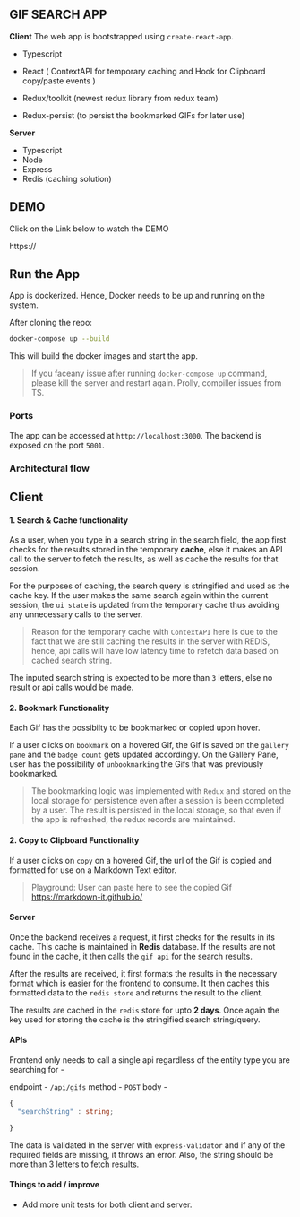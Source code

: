 ## GIF SEARCH APP

**Client**
The web app is bootstrapped using `create-react-app`.

- Typescript

- React ( ContextAPI for temporary caching and Hook for Clipboard copy/paste events )

- Redux/toolkit (newest redux library from redux team)

- Redux-persist (to persist the bookmarked GIFs for later use)

**Server**

- Typescript
- Node
- Express
- Redis (caching solution)

## DEMO

Click on the Link below to watch the DEMO

https://

## Run the App

App is dockerized. Hence, Docker needs to be up and running on the system.

After cloning the repo:

```sh
docker-compose up --build
```

This will build the docker images and start the app.

> If you faceany issue after running `docker-compose up` command, please kill the server and restart again. Prolly, compiller issues from TS.

### Ports

The app can be accessed at `http://localhost:3000`. The backend is exposed on the port `5001`.

### Architectural flow

## Client

#### 1. Search & Cache functionality

As a user, when you type in a search string in the search field, the app first checks for the results stored in the temporary **cache**, else it makes an API call to the server to fetch the results, as well as cache the results for that session.

For the purposes of caching, the search query is stringified and used as the cache key. If the user makes the same search again within the current session, the `ui state` is updated from the temporary cache thus avoiding any unnecessary calls to the server.

> Reason for the temporary cache with `ContextAPI` here is due to the fact that we are still caching the results in the server with REDIS, hence, api calls will have low latency time to refetch data based on cached search string.

The inputed search string is expected to be more than `3` letters, else no result or api calls would be made.

#### 2. Bookmark Functionality

Each Gif has the possibilty to be bookmarked or copied upon hover.

If a user clicks on `bookmark` on a hovered Gif, the Gif is saved on the `gallery pane` and the `badge count` gets updated accordingly. On the Gallery Pane, user has the possibility of `unbookmarking` the Gifs that was previously bookmarked.

> The bookmarking logic was implemented with `Redux` and stored on the local storage for persistence even after a session is been completed by a user. The result is persisted in the local storage, so that even if the app is refreshed, the redux records are maintained.

#### 2. Copy to Clipboard Functionality

If a user clicks on `copy` on a hovered Gif, the url of the Gif is copied and formatted for use on a Markdown Text editor.

> Playground: User can paste here to see the copied Gif https://markdown-it.github.io/

#### Server

Once the backend receives a request, it first checks for the results in its cache. This cache is maintained in **Redis** database. If the results are not found in the cache, it then calls the `gif api` for the search results.

After the results are received, it first formats the results in the necessary format which is easier for the frontend to consume. It then caches this formatted data to the `redis store` and returns the result to the client.

The results are cached in the `redis` store for upto **2 days**. Once again the key used for storing the cache is the stringified search string/query.

#### APIs

Frontend only needs to call a single api regardless of the entity type you are searching for -

endpoint - `/api/gifs`
method - `POST`
body -

```typescript
{
  "searchString" : string;

}
```

The data is validated in the server with `express-validator` and if any of the required fields are missing, it throws an error. Also, the string should be more than 3 letters to fetch results.

#### Things to add / improve

- Add more unit tests for both client and server.
